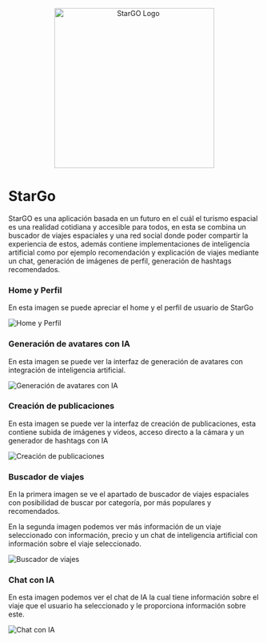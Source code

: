 <p align="center">
  <a href="https://themer.dev">
    <img src="https://github.com/pauwma/StarGo/assets/114858315/d1b8da14-3567-42fc-8842-ab2c594ccc75" width="320" alt="StarGO Logo" />
  </a>
</p>

# StarGo
StarGO es una aplicación basada en un futuro en el cuál el turismo espacial es una realidad cotidiana y accesible para todos, en esta se combina un buscador de viajes espaciales y una red social donde poder compartir la experiencia de estos, además contiene implementaciones de inteligencia artificial como por ejemplo recomendación y explicación de viajes mediante un chat, generación de imágenes de perfil, generación de hashtags recomendados.

### Home y Perfil
En esta imagen se puede apreciar el home y el perfil de usuario de StarGo

![Home y Perfil](https://github.com/pauwma/StarGo/assets/114858315/61ec2ab7-6a28-46b6-9a41-6508a526d337)

### Generación de avatares con IA
En esta imagen se puede ver la interfaz de generación de avatares con integración de inteligencia artificial.

![Generación de avatares con IA](https://github.com/pauwma/StarGo/assets/114858315/1f3eb06e-91b0-4749-8bfb-929a396a8d9e)

### Creación de publicaciones
En esta imagen se puede ver la interfaz de creación de publicaciones, esta contiene subida de imágenes y videos, acceso directo a la cámara y un generador de hashtags con IA

![Creación de publicaciones](https://github.com/pauwma/StarGo/assets/114858315/98ae5185-089f-4b35-9a74-28a21f7fbd3f)

### Buscador de viajes
En la primera imagen se ve el apartado de buscador de viajes espaciales con posibilidad de buscar por categoría, por más populares y recomendados.

En la segunda imagen podemos ver más información de un viaje seleccionado con información, precio y un chat de inteligencia artificial con información sobre el viaje seleccionado.

![Buscador de viajes](https://github.com/pauwma/StarGo/assets/114858315/b6aad1c6-03c4-4410-bf6c-2f0604813a7c)

### Chat con IA
En esta imagen podemos ver el chat de IA la cual tiene información sobre el viaje que el usuario ha seleccionado y le proporciona información sobre este.

![Chat con IA](https://github.com/pauwma/StarGo/assets/114858315/cd160968-df51-4b79-9c5a-ea0b3861c9f6)
